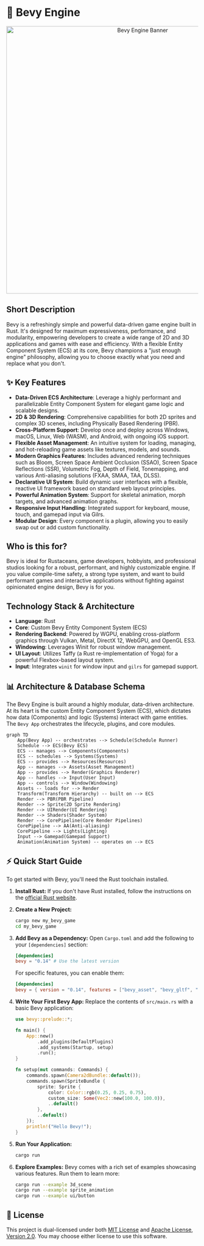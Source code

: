 # 🚀 Bevy Engine

<p align="center"><img src="./assets/branding/banner.png" alt="Bevy Engine Banner" width="700"></p>

## Short Description
Bevy is a refreshingly simple and powerful data-driven game engine built in Rust. It's designed for maximum expressiveness, performance, and modularity, empowering developers to create a wide range of 2D and 3D applications and games with ease and efficiency. With a flexible Entity Component System (ECS) at its core, Bevy champions a "just enough engine" philosophy, allowing you to choose exactly what you need and replace what you don't.

## ✨ Key Features
*   **Data-Driven ECS Architecture**: Leverage a highly performant and parallelizable Entity Component System for elegant game logic and scalable designs.
*   **2D & 3D Rendering**: Comprehensive capabilities for both 2D sprites and complex 3D scenes, including Physically Based Rendering (PBR).
*   **Cross-Platform Support**: Develop once and deploy across Windows, macOS, Linux, Web (WASM), and Android, with ongoing iOS support.
*   **Flexible Asset Management**: An intuitive system for loading, managing, and hot-reloading game assets like textures, models, and sounds.
*   **Modern Graphics Features**: Includes advanced rendering techniques such as Bloom, Screen Space Ambient Occlusion (SSAO), Screen Space Reflections (SSR), Volumetric Fog, Depth of Field, Tonemapping, and various Anti-aliasing solutions (FXAA, SMAA, TAA, DLSS).
*   **Declarative UI System**: Build dynamic user interfaces with a flexible, reactive UI framework based on standard web layout principles.
*   **Powerful Animation System**: Support for skeletal animation, morph targets, and advanced animation graphs.
*   **Responsive Input Handling**: Integrated support for keyboard, mouse, touch, and gamepad input via Gilrs.
*   **Modular Design**: Every component is a plugin, allowing you to easily swap out or add custom functionality.

## Who is this for?
Bevy is ideal for Rustaceans, game developers, hobbyists, and professional studios looking for a robust, performant, and highly customizable engine. If you value compile-time safety, a strong type system, and want to build performant games and interactive applications without fighting against opinionated engine design, Bevy is for you.

## Technology Stack & Architecture
*   **Language**: Rust
*   **Core**: Custom Bevy Entity Component System (ECS)
*   **Rendering Backend**: Powered by WGPU, enabling cross-platform graphics through Vulkan, Metal, DirectX 12, WebGPU, and OpenGL ES3.
*   **Windowing**: Leverages Winit for robust window management.
*   **UI Layout**: Utilizes Taffy (a Rust re-implementation of Yoga) for a powerful Flexbox-based layout system.
*   **Input**: Integrates `winit` for window input and `gilrs` for gamepad support.

## 📊 Architecture & Database Schema
The Bevy Engine is built around a highly modular, data-driven architecture. At its heart is the custom Entity Component System (ECS), which dictates how data (Components) and logic (Systems) interact with game entities. The `Bevy App` orchestrates the lifecycle, plugins, and core modules.

```mermaid
graph TD
    App(Bevy App) -- orchestrates --> Schedule(Schedule Runner)
    Schedule --> ECS(Bevy ECS)
    ECS -- manages --> Components(Components)
    ECS -- schedules --> Systems(Systems)
    ECS -- provides --> Resources(Resources)
    App -- manages --> Assets(Asset Management)
    App -- provides --> Render(Graphics Renderer)
    App -- handles --> Input(User Input)
    App -- controls --> Window(Windowing)
    Assets -- loads for --> Render
    Transform(Transform Hierarchy) -- built on --> ECS
    Render --> PBR(PBR Pipeline)
    Render --> Sprite(2D Sprite Rendering)
    Render --> UIRender(UI Rendering)
    Render --> Shaders(Shader System)
    Render --> CorePipeline(Core Render Pipelines)
    CorePipeline --> AA(Anti-aliasing)
    CorePipeline --> Lights(Lighting)
    Input --> Gamepad(Gamepad Support)
    Animation(Animation System) -- operates on --> ECS
```

## ⚡ Quick Start Guide
To get started with Bevy, you'll need the Rust toolchain installed.

1.  **Install Rust:** If you don't have Rust installed, follow the instructions on the [official Rust website](https://www.rust-lang.org/tools/install).

2.  **Create a New Project:**
    ```bash
    cargo new my_bevy_game
    cd my_bevy_game
    ```

3.  **Add Bevy as a Dependency:** Open `Cargo.toml` and add the following to your `[dependencies]` section:
    ```toml
    [dependencies]
    bevy = "0.14" # Use the latest version
    ```
    For specific features, you can enable them:
    ```toml
    [dependencies]
    bevy = { version = "0.14", features = ["bevy_asset", "bevy_gltf", "bevy_winit"] }
    ```

4.  **Write Your First Bevy App:** Replace the contents of `src/main.rs` with a basic Bevy application:
    ```rust
    use bevy::prelude::*;

    fn main() {
        App::new()
            .add_plugins(DefaultPlugins)
            .add_systems(Startup, setup)
            .run();
    }

    fn setup(mut commands: Commands) {
        commands.spawn(Camera2dBundle::default());
        commands.spawn(SpriteBundle {
            sprite: Sprite {
                color: Color::rgb(0.25, 0.25, 0.75),
                custom_size: Some(Vec2::new(100.0, 100.0)),
                ..default()
            },
            ..default()
        });
        println!("Hello Bevy!");
    }
    ```

5.  **Run Your Application:**
    ```bash
    cargo run
    ```

6.  **Explore Examples:** Bevy comes with a rich set of examples showcasing various features. Run them to learn more:
    ```bash
    cargo run --example 3d_scene
    cargo run --example sprite_animation
    cargo run --example ui/button
    ```

## 📜 License
This project is dual-licensed under both [MIT License](./LICENSE-MIT) and [Apache License, Version 2.0](./LICENSE-APACHE). You may choose either license to use this software.

